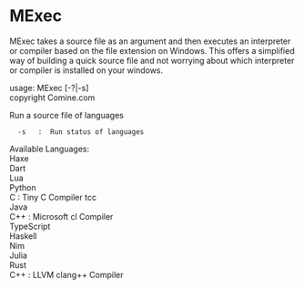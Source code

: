 # MExec
MExec takes a source file as an argument and then executes an interpreter or compiler based on the file extension on Windows.  This offers a simplified way of building a quick source file and not worrying about which interpreter or compiler is installed on your windows.

 usage:  MExec [-?|-s]  
        copyright Comine.com  
  
   Run a source file of languages      

      -s   :  Run status of languages    
  
   Available Languages:  
                Haxe  
                Dart  
                Lua  
                Python  
                C           :  Tiny C Compiler tcc  
                Java  
                C++         : Microsoft cl Compiler  
                TypeScript  
                Haskell  
                Nim  
                Julia  
                Rust  
                C++         : LLVM clang++ Compiler  
                
